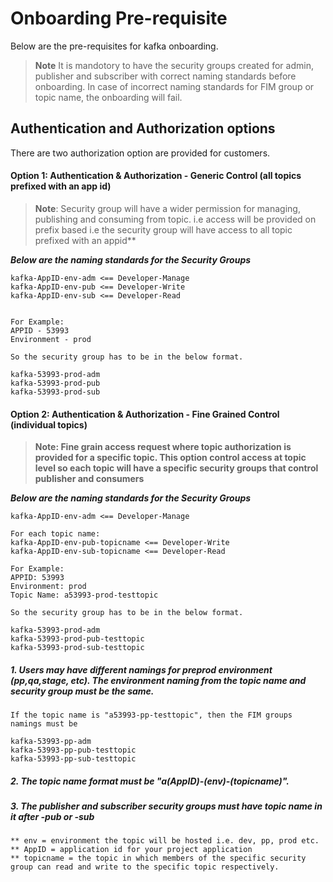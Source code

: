# Onboarding Pre-requisite

Below are the pre-requisites for kafka onboarding.

> **Note** It is mandotory to  have the security groups created for admin, publisher and subscriber with correct naming standards before onboarding. In case of incorrect naming standards for FIM group or topic name, the onboarding will fail.

## Authentication and Authorization options
There are two authorization option are provided for customers.

#### Option 1: Authentication & Authorization - Generic Control (all topics prefixed with an app id)

> **Note**: Security group will have a wider permission for managing, publishing and consuming from topic. i.e access will be provided on prefix based i.e the security group will have access to all topic prefixed with an appid**

***Below are the naming standards for the Security Groups***

```text
kafka-AppID-env-adm <== Developer-Manage
kafka-AppID-env-pub <== Developer-Write
kafka-AppID-env-sub <== Developer-Read


For Example:
APPID - 53993
Environment - prod

So the security group has to be in the below format.

kafka-53993-prod-adm
kafka-53993-prod-pub
kafka-53993-prod-sub
```


#### Option 2: Authentication & Authorization - Fine Grained Control (individual topics)

> **Note: Fine grain access request where topic authorization is provided for a specific topic. This option control access at topic level so each topic will have a specific security groups that control publisher and consumers**

***Below are the naming standards for the Security Groups***

```text
kafka-AppID-env-adm <== Developer-Manage

For each topic name:
kafka-AppID-env-pub-topicname <== Developer-Write
kafka-AppID-env-sub-topicname <== Developer-Read

For Example:
APPID: 53993
Environment: prod
Topic Name: a53993-prod-testtopic

So the security group has to be in the below format.

kafka-53993-prod-adm
kafka-53993-prod-pub-testtopic
kafka-53993-prod-sub-testtopic
```
##### 1. Users may have different namings for preprod environment (pp,qa,stage, etc). The environment naming from the topic name and security group must be the same.
```text
If the topic name is "a53993-pp-testtopic", then the FIM groups namings must be 

kafka-53993-pp-adm
kafka-53993-pp-pub-testtopic
kafka-53993-pp-sub-testtopic
```
##### 2. The topic name format must be "*a(AppID)-(env)-(topicname)*". 
##### 3. The publisher and subscriber security groups must have topic name in it after -pub or -sub

```text
** env = environment the topic will be hosted i.e. dev, pp, prod etc.
** AppID = application id for your project application
** topicname = the topic in which members of the specific security group can read and write to the specific topic respectively.
```
